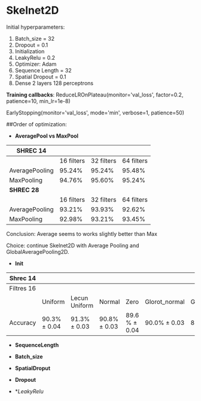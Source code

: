 # Skelnet2D

Initial hyperparameters:
1. Batch_size = 32
2. Dropout = 0.1
3. Initialization
4. LeakyRelu = 0.2
5. Optimizer: Adam
6. Sequence Length = 32
7. Spatial Dropout = 0.1
8. Dense 2 layers 128 perceptrons

**Training callbacks**: 
ReduceLROnPlateau(monitor='val_loss', factor=0.2,
                              patience=10, min_lr=1e-8)

EarlyStopping(monitor='val_loss', mode='min', verbose=1, patience=50)
 
##Order of optimization:


* **AveragePool vs MaxPool**

| **SHREC 14**       |            |            |            |
|----------------|------------|------------|------------|
|                | 16 filters | 32 filters | 64 filters |
| AveragePooling | 95.24%          | 95.24%          | 95.48%          |
| MaxPooling     | 94.76%     | 95.60%     | 95.24%          |
| **SHREC 28**       |            |            |            |
|                | 16 filters | 32 filters | 64 filters |
| AveragePooling | 93.21%          | 93.93%          | 92.62%          |
| MaxPooling     | 92.98%          | 93.21%          | 93.45%          |

Conclusion: Average seems to works slightly better than Max

Choice: continue Skelnet2D with Average Pooling and GlobalAveragePooling2D.

* **Init**

| **Shrec 14**   |         |               |        |      |               |                |           |            |
|------------|---------|---------------|--------|------|---------------|----------------|-----------|------------|
| Filtres 16 |         |               |        |      |               |                |           |            |
|            | Uniform | Lecun Uniform | Normal | Zero | Glorot_normal | Glorot_uniform | He_normal | he_uniform |
| Accuracy   | 90.3% ± 0.04      | 91.3% ± 0.03            | 90.8% ± 0.03  | 89.6 % ± 0.04  | 90.0% ± 0.03   | 88.1% ± 0.03           | 88.4% ± 0.03             | **91.8% ± 0.02**        |  

* **SequenceLength**

* **Batch_size**

* **SpatialDroput**

* **Dropout**

* **LeakyRelu*